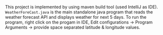 This project is implemented by using maven build tool (used IntelliJ as IDE).
`WeatherForeCast.java` is the main standalone java program that reads the weather 
forecast API and displays weather for next 5 days. To run the program, right click on 
the progam in IDE, Edit configurations -> Program Arguments -> provide space separated 
latitude & longitude values. 